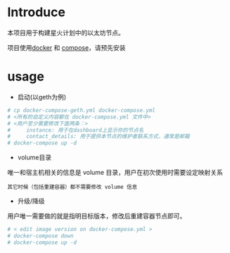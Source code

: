 # Introduce

本项目用于构建星火计划中的以太坊节点。

项目使用[docker](https://docs.docker.com/engine/installation/) 和
[compose](https://docs.docker.com/compose/install/)，请预先安装

# usage

* 启动(以geth为例)

```bash
# cp docker-compose-geth.yml docker-compose.yml
# <所有的自定义内容都在 docker-compose.yml 文件中>
# <用户至少需要修改下面两条：>
#     instance: 用于在dashboard上显示你的节点名
#     contact_details: 用于提供本节点的维护者联系方式，通常是邮箱
# docker-compose up -d
```


* volume目录

唯一和宿主机相关的信息是 volume 目录，用户在初次使用时需要设定映射关系

`其它时候（包括重建容器）都不需要修改 volume 信息`

* 升级/降级

用户唯一需要做的就是指明目标版本，修改后重建容器节点即可。

```bash
# < edit image version on docker-compose.yml >
# docker-compose down
# docker-compose up -d
```

